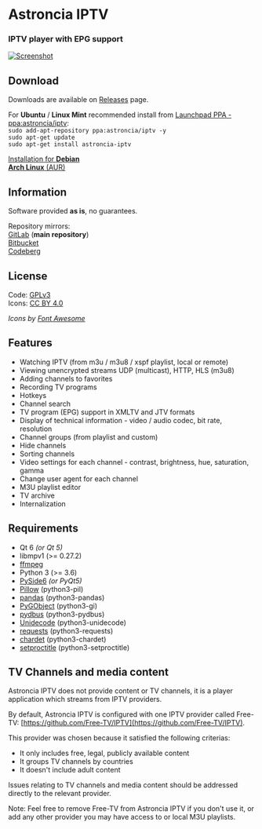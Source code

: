 # Astroncia IPTV
### IPTV player with EPG support

[![Screenshot](https://gitlab.com/astroncia/iptv/uploads/b59522369ccba3c99f349e397d102c0b/astroncia-iptv-screenshot-thumb.png)](https://gitlab.com/astroncia/iptv/uploads/9cb6c1e462a679117f36e67ec98ec8b0/astroncia-iptv-screenshot.png)  

## Download

Downloads are available on [Releases](https://gitlab.com/astroncia/iptv/-/releases) page.  
  
For **Ubuntu** / **Linux Mint** recommended install from [Launchpad PPA - ppa:astroncia/iptv](https://launchpad.net/~astroncia/+archive/ubuntu/iptv):  
```sudo add-apt-repository ppa:astroncia/iptv -y```  
```sudo apt-get update```  
```sudo apt-get install astroncia-iptv```  
  
[Installation for **Debian**](https://software.opensuse.org/download/package?package=astronciaiptv&project=home%3Aastroncia)  
[**Arch Linux** (AUR)](https://aur.archlinux.org/packages/astronciaiptv/)  

## Information

Software provided **as is**, no guarantees.  

Repository mirrors:  
[GitLab](https://gitlab.com/astroncia/iptv) (**main repository**)  
[Bitbucket](https://bitbucket.org/astroncia/astroncia-iptv/src/master/)  
[Codeberg](https://codeberg.org/astroncia/iptv)  

## License

Code: [GPLv3](https://gitlab.com/astroncia/iptv/-/blob/master/COPYING)  
Icons: [CC BY 4.0](https://creativecommons.org/licenses/by/4.0/)  
  
*Icons by [Font Awesome](https://fontawesome.com/)*  

## Features

- Watching IPTV (from m3u / m3u8 / xspf playlist, local or remote)  
- Viewing unencrypted streams UDP (multicast), HTTP, HLS (m3u8)  
- Adding channels to favorites  
- Recording TV programs  
- Hotkeys  
- Channel search  
- TV program (EPG) support in XMLTV and JTV formats  
- Display of technical information - video / audio codec, bit rate, resolution  
- Channel groups (from playlist and custom)  
- Hide channels  
- Sorting channels  
- Video settings for each channel - contrast, brightness, hue, saturation, gamma  
- Change user agent for each channel  
- M3U playlist editor  
- TV archive  
- Internalization  

## Requirements

- Qt 6 *(or Qt 5)*
- libmpv1 (>= 0.27.2)
- [ffmpeg](https://ffmpeg.org/)
- Python 3 (>= 3.6)
- [PySide6](https://pypi.org/project/PySide6/) *(or PyQt5)*
- [Pillow](https://pypi.org/project/Pillow/) (python3-pil)
- [pandas](https://pypi.org/project/pandas/) (python3-pandas)
- [PyGObject](https://pypi.org/project/PyGObject/) (python3-gi)
- [pydbus](https://pypi.org/project/pydbus/) (python3-pydbus)
- [Unidecode](https://pypi.org/project/Unidecode/) (python3-unidecode)
- [requests](https://pypi.org/project/requests/) (python3-requests)
- [chardet](https://pypi.org/project/chardet/) (python3-chardet)
- [setproctitle](https://pypi.org/project/setproctitle/) (python3-setproctitle)

## TV Channels and media content

Astroncia IPTV does not provide content or TV channels, it is a player application which streams from IPTV providers.  
  
By default, Astroncia IPTV is configured with one IPTV provider called Free-TV: [https://github.com/Free-TV/IPTV](https://github.com/Free-TV/IPTV).  
  
This provider was chosen because it satisfied the following criterias:  
  
- It only includes free, legal, publicly available content  
- It groups TV channels by countries  
- It doesn't include adult content  
  
Issues relating to TV channels and media content should be addressed directly to the relevant provider.  
  
Note: Feel free to remove Free-TV from Astroncia IPTV if you don't use it, or add any other provider you may have access to or local M3U playlists.  
